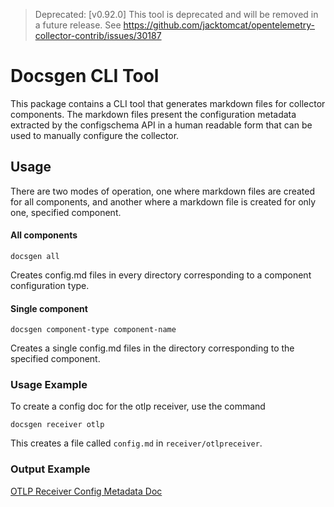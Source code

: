 > Deprecated: [v0.92.0] This tool is deprecated and will be removed in a future release.
> See https://github.com/jacktomcat/opentelemetry-collector-contrib/issues/30187

# Docsgen CLI Tool

This package contains a CLI tool that generates markdown files for collector
components. The markdown files present the configuration metadata extracted
by the configschema API in a human readable form that can be used to manually
configure the collector.

## Usage

There are two modes of operation, one where markdown files are created for all
components, and another where a markdown file is created for only one, specified
component.

#### All components

```
docsgen all
```

Creates config.md files in every directory corresponding to a component
configuration type.

#### Single component

```
docsgen component-type component-name
```

Creates a single config.md files in the directory corresponding to the
specified component.

### Usage Example

To create a config doc for the otlp receiver, use the command

```
docsgen receiver otlp
```

This creates a file called `config.md` in `receiver/otlpreceiver`.

### Output Example

[OTLP Receiver Config Metadata Doc](https://github.com/open-telemetry/opentelemetry-collector/blob/main/receiver/otlpreceiver/config.md)
